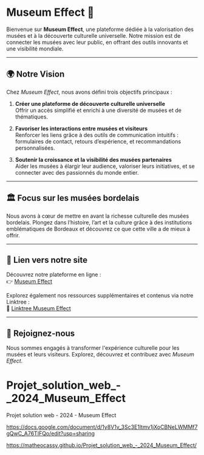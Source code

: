 # Museum Effect 🌟  

Bienvenue sur **Museum Effect**, une plateforme dédiée à la valorisation des musées et à la découverte culturelle universelle. Notre mission est de connecter les musées avec leur public, en offrant des outils innovants et une visibilité mondiale.

---

## 🌍 Notre Vision  

Chez *Museum Effect*, nous avons défini trois objectifs principaux :  

1. **Créer une plateforme de découverte culturelle universelle**  
   Offrir un accès simplifié et enrichi à une diversité de musées et de thématiques.  

2. **Favoriser les interactions entre musées et visiteurs**  
   Renforcer les liens grâce à des outils de communication intuitifs : formulaires de contact, retours d’expérience, et recommandations personnalisées.  

3. **Soutenir la croissance et la visibilité des musées partenaires**  
   Aider les musées à élargir leur audience, valoriser leurs initiatives, et se connecter avec des passionnés du monde entier.  

---

## 🏛️ Focus sur les musées bordelais  

Nous avons à cœur de mettre en avant la richesse culturelle des musées bordelais. Plongez dans l’histoire, l’art et la culture grâce à des institutions emblématiques de Bordeaux et découvrez ce que cette ville a de mieux à offrir.  

---

## 🔗 Lien vers notre site  

Découvrez notre plateforme en ligne :  
👉 [Museum Effect](https://matheocassy.github.io/Projet_solution_web_-_2024_Museum_Effect/)  

Explorez également nos ressources supplémentaires et contenus via notre Linktree :  
🌟 [Linktree Museum Effect](https://linktr.ee/museum_effect)  

---

## 🚀 Rejoignez-nous  

Nous sommes engagés à transformer l'expérience culturelle pour les musées et leurs visiteurs. Explorez, découvrez et contribuez avec *Museum Effect*.  















# Projet_solution_web_-_2024_Museum_Effect
 Projet solution web - 2024 - Museum Effect

https://docs.google.com/document/d/1y8V1v_3Sc3E1ltmv1jXoCBNeLWMMf7gQwC_A76TIFQo/edit?usp=sharing

https://matheocassy.github.io/Projet_solution_web_-_2024_Museum_Effect/
